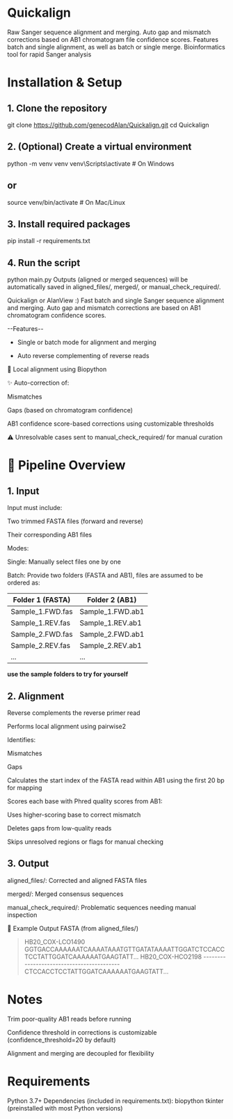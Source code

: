 # Quickalign
Raw Sanger sequence alignment and merging. Auto gap and mismatch corrections based on AB1 chromatogram file confidence scores. Features batch and single alignment, as well as batch or single merge. Bioinformatics tool for rapid Sanger analysis

# Installation & Setup

## 1. Clone the repository
git clone https://github.com/genecodAlan/Quickalign.git
cd Quickalign

## 2. (Optional) Create a virtual environment
python -m venv venv
venv\Scripts\activate   # On Windows
## or
source venv/bin/activate  # On Mac/Linux

## 3. Install required packages
pip install -r requirements.txt

## 4. Run the script
python main.py
Outputs (aligned or merged sequences) will be automatically saved in aligned_files/, merged/, or manual_check_required/.

Quickalign or AlanView :)
Fast batch and single Sanger sequence alignment and merging.
Auto gap and mismatch corrections are based on AB1 chromatogram confidence scores.

 --Features--
- Single or batch mode for alignment and merging

- Auto reverse complementing of reverse reads

🧬 Local alignment using Biopython

✨ Auto-correction of:

Mismatches

Gaps (based on chromatogram confidence)

AB1 confidence score-based corrections using customizable thresholds

⚠️ Unresolvable cases sent to manual_check_required/ for manual curation

# 🔁 Pipeline Overview
## 1. Input
Input must include:

Two trimmed FASTA files (forward and reverse)

Their corresponding AB1 files

Modes:

Single: Manually select files one by one

Batch: Provide two folders (FASTA and AB1), files are assumed to be ordered as:


Folder 1 (FASTA)         | Folder 2 (AB1)
-------------------------|--------------------------
Sample_1.FWD.fas         | Sample_1.FWD.ab1
Sample_1.REV.fas         | Sample_1.REV.ab1
Sample_2.FWD.fas         | Sample_2.FWD.ab1
Sample_2.REV.fas         | Sample_2.REV.ab1
...                      | ...

**use the sample folders to try for yourself**

## 2. Alignment
Reverse complements the reverse primer read

Performs local alignment using pairwise2

Identifies:

Mismatches

Gaps

Calculates the start index of the FASTA read within AB1 using the first 20 bp for mapping

Scores each base with Phred quality scores from AB1:

Uses higher-scoring base to correct mismatch

Deletes gaps from low-quality reads

Skips unresolved regions or flags for manual checking

## 3. Output
aligned_files/: Corrected and aligned FASTA files

merged/: Merged consensus sequences

manual_check_required/: Problematic sequences needing manual inspection

🧬 Example Output FASTA (from aligned_files/)

> HB20_COX-LCO1490
GGTGACCAAAAAATCAAAATAAATGTTGATATAAAATTGGATCTCCACCTCCTATTGGATCAAAAAATGAAGTATT...
> HB20_COX-HCO2198
------------------------------------------CTCCACCTCCTATTGGATCAAAAAATGAAGTATT...

# Notes
Trim poor-quality AB1 reads before running

Confidence threshold in corrections is customizable (confidence_threshold=20 by default)

Alignment and merging are decoupled for flexibility

# Requirements
Python 3.7+
Dependencies (included in requirements.txt):
biopython
tkinter (preinstalled with most Python versions)


